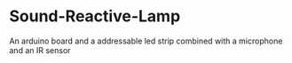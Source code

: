 # Sound-Reactive-Lamp
 Αn arduino board and a addressable led strip combined with a microphone and an IR sensor
